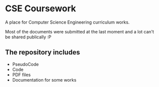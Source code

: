 # CSE Coursework

A place for Computer Science Engineering curriculum works.

Most of the documents were submitted at the last moment and a lot can't be shared publically :P

## The repository includes

- PseudoCode
- Code
- PDF files
- Documentation for some works


